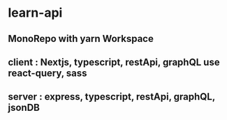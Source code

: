 # learn-api

## MonoRepo with yarn Workspace
## client : Nextjs, typescript, restApi, graphQL use react-query, sass
## server : express, typescript, restApi, graphQL, jsonDB
